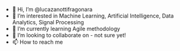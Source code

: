 - 👋 Hi, I’m @lucazanottifragonara
- 👀 I’m interested in Machine Learning, Artificial Intelligence, Data Analytics, Signal Processing
- 🌱 I’m currently learning Agile methodology
- 💞️ I’m looking to collaborate on - not sure yet!
- 📫 How to reach me 

<!---
lucazanottifragonara/lucazanottifragonara is a ✨ special ✨ repository because its `README.md` (this file) appears on your GitHub profile.
You can click the Preview link to take a look at your changes.
--->
